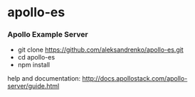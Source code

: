 # apollo-es 
### Apollo Example Server

- git clone https://github.com/aleksandrenko/apollo-es.git
- cd apollo-es
- npm install

help and documentation:
http://docs.apollostack.com/apollo-server/guide.html
